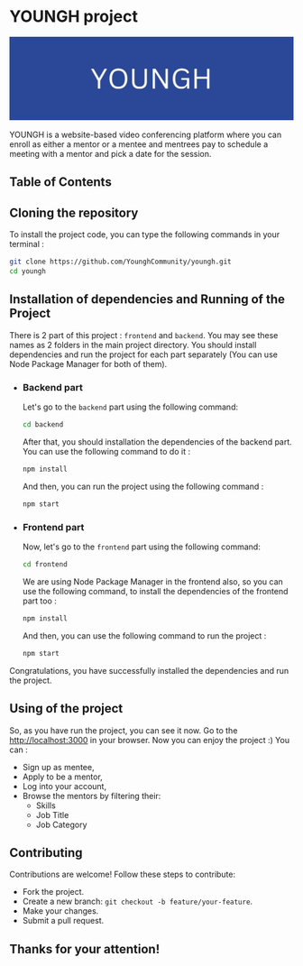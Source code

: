 # YOUNGH project
![](./readme_images/youngh_cover.jpg)

YOUNGH is a website-based video conferencing platform where you can enroll as either a mentor or a mentee and mentrees pay to schedule a meeting with a mentor and pick a date for the session.

## Table of Contents

## Cloning the repository 
To install the project code, you can type the following commands in your terminal : 

```sh
git clone https://github.com/YounghCommunity/youngh.git
cd youngh
```

## Installation of dependencies and Running of the Project
There is 2 part of this project : `frontend` and `backend`. You may see these names as 2 folders in the main project directory. You should install dependencies and run the project for each part separately (You can use Node Package Manager for both of them). 

* ### Backend part  
    Let's go to the `backend` part using the following command: 

    ```sh
    cd backend
    ```

    After that, you should installation the dependencies of the backend part. You can use the following command to do it : 

    ```sh
    npm install
    ```

    And then, you can run the project using the following command : 

    ```sh
    npm start
    ```

* ### Frontend part 
    Now, let's go to the `frontend` part using the following command: 
    ```sh
    cd frontend
    ```

    We are using Node Package Manager in the frontend also, so you can use the following command, to install the dependencies of the frontend part too : 
    ```sh
    npm install
    ```

    And then, you can use the following command to run the project : 
    ```sh 
    npm start 
    ``` 

Congratulations, you have successfully installed the dependencies and run the project.

## Using of the project
So, as you have run the project, you can see it now. Go to the <a href="http://localhost:3000" target="_blank">http://localhost:3000</a> in your browser. Now you can enjoy the project :) You can : 
* Sign up as mentee, 
* Apply to be a mentor, 
* Log into your account,
* Browse the mentors by filtering their: 
    * Skills
    * Job Title
    * Job Category

## Contributing 
Contributions are welcome! Follow these steps to contribute:
* Fork the project.
* Create a new branch: `git checkout -b feature/your-feature`.
* Make your changes.
* Submit a pull request.

## Thanks for your attention! 
